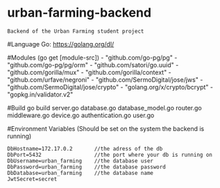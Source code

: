 # urban-farming-backend
    Backend of the Urban Farming student project

#Language
    Go:
    https://golang.org/dl/

#Modules
(go get [module-src])
    - "github.com/go-pg/pg"
    - "github.com/go-pg/pg/orm"
    - "github.com/satori/go.uuid"
    - "github.com/gorilla/mux"
    - "github.com/gorilla/context"
    - "github.com/urfave/negroni"
    - "github.com/SermoDigital/jose/jws"
    - "github.com/SermoDigital/jose/crypto"
    - "golang.org/x/crypto/bcrypt"
    - "gopkg.in/validator.v2"

#Build
    go build server.go database.go database_model.go router.go middleware.go device.go authentication.go user.go


#Environment Variables
(Should be set on the system the backend is running)

    DbHostname=172.17.0.2       //the adress of the db
    DbPort=5432                 //the port where your db is running on
    DbUsername=urban_farming    //the database user
    DbPassword=urban_farming    //the database password
    DbDatabase=urban_farming    //the database name
    JwtSecret=secret